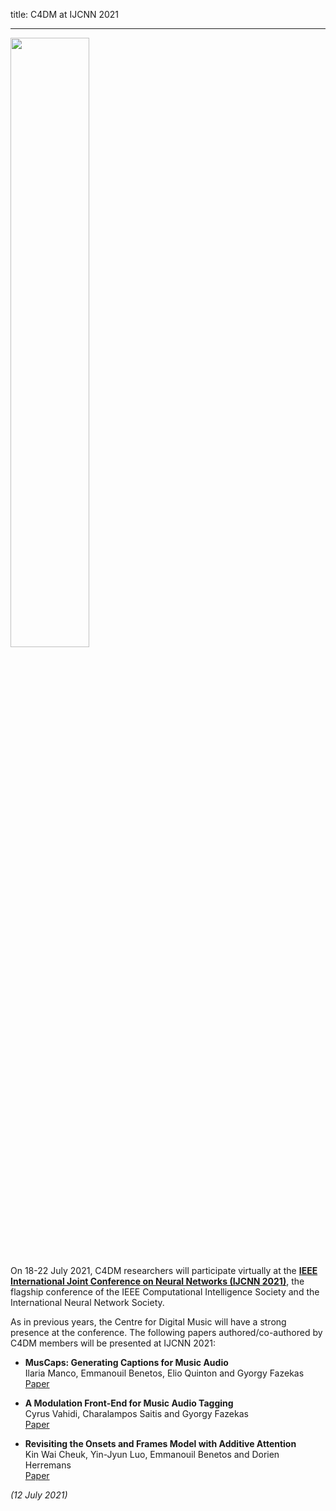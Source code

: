 title: C4DM at IJCNN 2021

-------------------

<p><a href="https://www.ijcnn.org/" target=”_blank”><img src="/news/images/ijcnn2021.jpg" width="50%" /></a></p>

On 18-22 July 2021, C4DM researchers will participate virtually at the <b>[IEEE International Joint Conference on Neural Networks (IJCNN 2021)](https://www.ijcnn.org/)</b>, the flagship conference of the IEEE Computational Intelligence Society and the International Neural Network Society. 

As in previous years, the Centre for Digital Music will have a strong presence at the conference. The following papers authored/co-authored by C4DM members will be presented at IJCNN 2021:

* <b>MusCaps: Generating Captions for Music Audio</b>
<br>Ilaria Manco, Emmanouil Benetos, Elio Quinton and Gyorgy Fazekas
<br>[Paper](https://qmro.qmul.ac.uk/xmlui/handle/123456789/72068)

* <b>A Modulation Front-End for Music Audio Tagging</b>
<br>Cyrus Vahidi, Charalampos Saitis and Gyorgy Fazekas
<br>[Paper](https://qmro.qmul.ac.uk/xmlui/handle/123456789/72389)

* <b>Revisiting the Onsets and Frames Model with Additive Attention </b>
<br>Kin Wai Cheuk, Yin-Jyun Luo, Emmanouil Benetos and Dorien Herremans
<br>[Paper](https://qmro.qmul.ac.uk/xmlui/handle/123456789/72070)


<i>(12 July 2021)</i>

